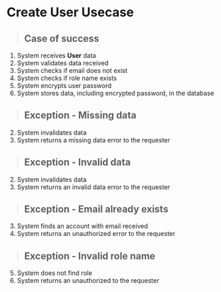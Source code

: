 # Create User Usecase

> ## Case of success
1. System receives **User** data
2. System validates data received
3. System checks if email does not exist
4. System checks if role name exists
5. System encrypts user password
6. System stores data, including encrypted password, in the database

> ## Exception - Missing data
2. System invalidates data
3. System returns a missing data error to the requester

> ## Exception - Invalid data
2. System invalidates data
3. System returns an invalid data error to the requester

> ## Exception - Email already exists
3. System finds an account with email received
4. System returns an unauthorized error to the requester

> ## Exception - Invalid role name
5. System does not find role
6. System returns an unauthorized to the requester

